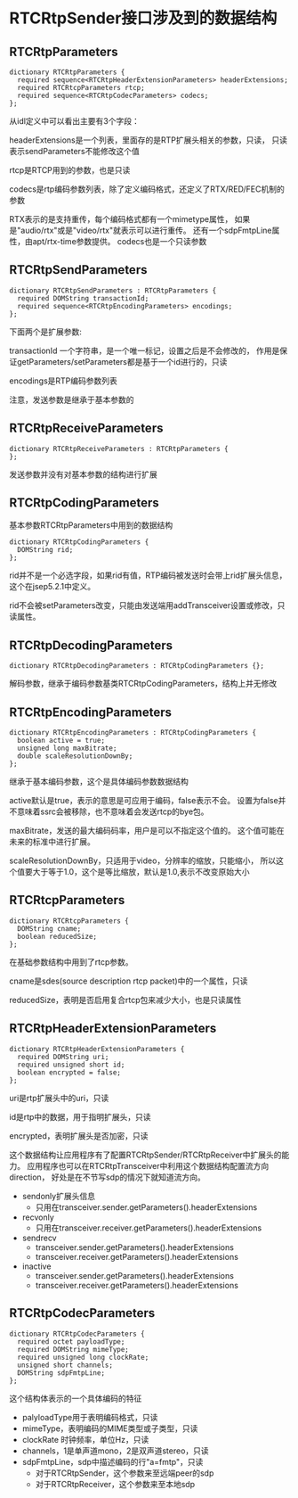 # RTCRtpSender接口涉及到的数据结构

## RTCRtpParameters

    dictionary RTCRtpParameters {
      required sequence<RTCRtpHeaderExtensionParameters> headerExtensions;
      required RTCRtcpParameters rtcp;
      required sequence<RTCRtpCodecParameters> codecs;
    };

从idl定义中可以看出主要有3个字段：

headerExtensions是一个列表，里面存的是RTP扩展头相关的参数，只读，
只读表示sendParameters不能修改这个值

rtcp是RTCP用到的参数，也是只读

codecs是rtp编码参数列表，除了定义编码格式，还定义了RTX/RED/FEC机制的参数

RTX表示的是支持重传，每个编码格式都有一个mimetype属性，
如果是"audio/rtx"或是"video/rtx"就表示可以进行重传。
还有一个sdpFmtpLine属性，由apt/rtx-time参数提供。
codecs也是一个只读参数

## RTCRtpSendParameters

    dictionary RTCRtpSendParameters : RTCRtpParameters {
      required DOMString transactionId;
      required sequence<RTCRtpEncodingParameters> encodings;
    };

下面两个是扩展参数:

transactionId 一个字符串，是一个唯一标记，设置之后是不会修改的，
作用是保证getParameters/setParameters都是基于一个id进行的，只读

encodings是RTP编码参数列表

注意，发送参数是继承于基本参数的

## RTCRtpReceiveParameters

    dictionary RTCRtpReceiveParameters : RTCRtpParameters {
    };

发送参数并没有对基本参数的结构进行扩展

## RTCRtpCodingParameters

基本参数RTCRtpParameters中用到的数据结构

    dictionary RTCRtpCodingParameters {
      DOMString rid;
    };

rid并不是一个必选字段，如果rid有值，RTP编码被发送时会带上rid扩展头信息，
这个在jsep5.2.1中定义。

rid不会被setParameters改变，只能由发送端用addTransceiver设置或修改，只读属性。

## RTCRtpDecodingParameters

    dictionary RTCRtpDecodingParameters : RTCRtpCodingParameters {};

解码参数，继承于编码参数基类RTCRtpCodingParameters，结构上并无修改

## RTCRtpEncodingParameters

    dictionary RTCRtpEncodingParameters : RTCRtpCodingParameters {
      boolean active = true;
      unsigned long maxBitrate;
      double scaleResolutionDownBy;
    };

继承于基本编码参数，这个是具体编码参数数据结构

active默认是true，表示的意思是可应用于编码，false表示不会。
设置为false并不意味着ssrc会被移除，也不意味着会发送rtcp的bye包。

maxBitrate，发送的最大编码码率，用户是可以不指定这个值的。
这个值可能在未来的标准中进行扩展。

scaleResolutionDownBy，只适用于video，分辨率的缩放，只能缩小，
所以这个值要大于等于1.0，这个是等比缩放，默认是1.0,表示不改变原始大小

## RTCRtcpParameters

    dictionary RTCRtcpParameters {
      DOMString cname;
      boolean reducedSize;
    };

在基础参数结构中用到了rtcp参数。

cname是sdes(source description rtcp packet)中的一个属性，只读

reducedSize，表明是否启用复合rtcp包来减少大小，也是只读属性

## RTCRtpHeaderExtensionParameters

    dictionary RTCRtpHeaderExtensionParameters {
      required DOMString uri;
      required unsigned short id;
      boolean encrypted = false;
    };

uri是rtp扩展头中的uri，只读

id是rtp中的数据，用于指明扩展头，只读

encrypted，表明扩展头是否加密，只读

这个数据结构让应用程序有了配置RTCRtpSender/RTCRtpReceiver中扩展头的能力。
应用程序也可以在RTCRtpTransceiver中利用这个数据结构配置流方向direction，
好处是在不节写sdp的情况下就知道流方向。

- sendonly扩展头信息
  - 只用在transceiver.sender.getParameters().headerExtensions
- recvonly
  - 只用在transceiver.receiver.getParameters().headerExtensions
- sendrecv
  - transceiver.sender.getParameters().headerExtensions
  - transceiver.receiver.getParameters().headerExtensions
- inactive
  - transceiver.sender.getParameters().headerExtensions
  - transceiver.receiver.getParameters().headerExtensions

## RTCRtpCodecParameters

    dictionary RTCRtpCodecParameters {
      required octet payloadType;
      required DOMString mimeType;
      required unsigned long clockRate;
      unsigned short channels;
      DOMString sdpFmtpLine;
    };

这个结构体表示的一个具体编码的特征

- palyloadType用于表明编码格式，只读
- mimeType，表明编码的MIME类型或子类型，只读
- clockRate 时钟频率，单位Hz，只读
- channels，1是单声道mono，2是双声道stereo，只读
- sdpFmtpLine，sdp中描述编码的行"a=fmtp"，只读
  - 对于RTCRtpSender，这个参数来至远端peer的sdp
  - 对于RTCRtpReceiver，这个参数来至本地sdp
